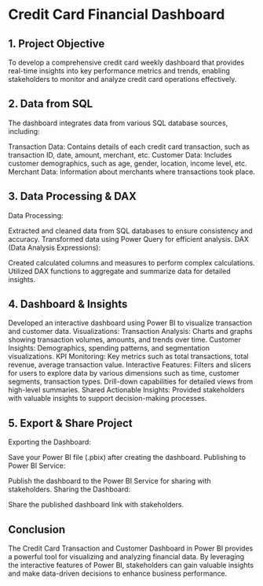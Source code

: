 # Credit Card Financial Dashboard
## 1. Project Objective
To develop a comprehensive credit card weekly dashboard that provides real-time insights into key performance metrics and trends, enabling stakeholders to monitor and analyze credit card operations effectively.

## 2. Data from SQL
The dashboard integrates data from various SQL database sources, including:

Transaction Data: Contains details of each credit card transaction, such as transaction ID, date, amount, merchant, etc.
Customer Data: Includes customer demographics, such as age, gender, location, income level, etc.
Merchant Data: Information about merchants where transactions took place.
## 3. Data Processing & DAX
Data Processing:

Extracted and cleaned data from SQL databases to ensure consistency and accuracy.
Transformed data using Power Query for efficient analysis.
DAX (Data Analysis Expressions):

Created calculated columns and measures to perform complex calculations.
Utilized DAX functions to aggregate and summarize data for detailed insights.
## 4. Dashboard & Insights
Developed an interactive dashboard using Power BI to visualize transaction and customer data.
Visualizations:
Transaction Analysis: Charts and graphs showing transaction volumes, amounts, and trends over time.
Customer Insights: Demographics, spending patterns, and segmentation visualizations.
KPI Monitoring: Key metrics such as total transactions, total revenue, average transaction value.
Interactive Features:
Filters and slicers for users to explore data by various dimensions such as time, customer segments, transaction types.
Drill-down capabilities for detailed views from high-level summaries.
Shared Actionable Insights:
Provided stakeholders with valuable insights to support decision-making processes.
## 5. Export & Share Project
Exporting the Dashboard:

Save your Power BI file (.pbix) after creating the dashboard.
Publishing to Power BI Service:

Publish the dashboard to the Power BI Service for sharing with stakeholders.
Sharing the Dashboard:

Share the published dashboard link with stakeholders.

## Conclusion
The Credit Card Transaction and Customer Dashboard in Power BI provides a powerful tool for visualizing and analyzing financial data. By leveraging the interactive features of Power BI, stakeholders can gain valuable insights and make data-driven decisions to enhance business performance.
